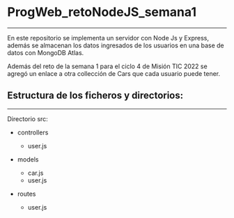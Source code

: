 # ProgWeb_retoNodeJS_semana1
-----------------

En este repositorio se implementa un servidor con Node Js y Express, además se almacenan los datos
ingresados de los usuarios en una base de datos con MongoDB Atlas.

Además del reto de la semana 1 para el ciclo 4 de Misión TIC 2022 se agregó un enlace a otra 
collección de Cars que cada usuario puede tener.

## Estructura de los ficheros y directorios:
---------------------
Directorio src:
* controllers
  * user.js

* models
  * car.js
  * user.js

* routes
  * user.js
